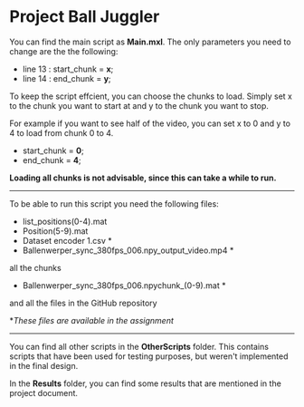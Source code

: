 
# Project Ball Juggler

You can find the main script as **Main.mxl**. The only parameters you need to change are the the following:
- line 13 : start_chunk = **x**;
- line 14 : end_chunk = **y**;

To keep the script effcient, you can choose the chunks to load. Simply set x to the chunk you want to start at and y to the chunk you want to stop.

For example if you want to see half of the video, you can set x to 0 and y to 4 to load from chunk 0 to 4.

- start_chunk = **0**;
- end_chunk = **4**;

**Loading all chunks is not advisable, since this can take a while to run.**

---
To be able to run this script you need the following files:
- list_positions(0-4).mat
- Position(5-9).mat
- Dataset encoder 1.csv *
- Ballenwerper_sync_380fps_006.npy_output_video.mp4 *

all the chunks
- Ballenwerper_sync_380fps_006.npychunk_(0-9).mat *

and all the files in the GitHub repository

\**These files are available in the assignment*

---

You can find all other scripts in the **OtherScripts** folder. This contains scripts that have been used for testing purposes, but weren't implemented in the final design.

In the **Results** folder, you can find some results that are mentioned in the project document.

